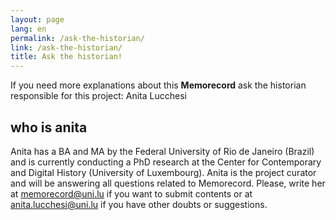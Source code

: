 ```yaml
---
layout: page
lang: en
permalink: /ask-the-historian/
link: /ask-the-historian/
title: Ask the historian!
---
```


If you need more explanations about this **Memorecord** ask the historian responsible for this project: Anita Lucchesi

<!-- more -->

## who is anita

Anita has a BA and MA by the Federal University of Rio de Janeiro (Brazil) and is currently conducting a PhD research at the Center for Contemporary and Digital History (University of Luxembourg). Anita is the project curator and will be answering all questions related to Memorecord. 
Please, write her at memorecord@uni.lu if you want to submit contents or at anita.lucchesi@uni.lu if you have other doubts or suggestions.